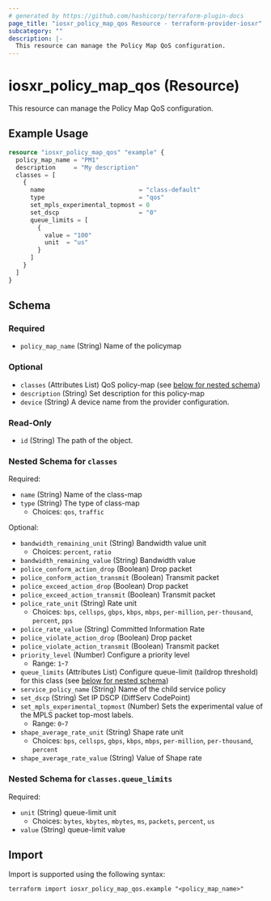 ```yaml
---
# generated by https://github.com/hashicorp/terraform-plugin-docs
page_title: "iosxr_policy_map_qos Resource - terraform-provider-iosxr"
subcategory: ""
description: |-
  This resource can manage the Policy Map QoS configuration.
---
```


# iosxr_policy_map_qos (Resource)

This resource can manage the Policy Map QoS configuration.

## Example Usage

```terraform
resource "iosxr_policy_map_qos" "example" {
  policy_map_name = "PM1"
  description     = "My description"
  classes = [
    {
      name                          = "class-default"
      type                          = "qos"
      set_mpls_experimental_topmost = 0
      set_dscp                      = "0"
      queue_limits = [
        {
          value = "100"
          unit  = "us"
        }
      ]
    }
  ]
}
```

<!-- schema generated by tfplugindocs -->
## Schema

### Required

- `policy_map_name` (String) Name of the policymap

### Optional

- `classes` (Attributes List) QoS policy-map (see [below for nested schema](#nestedatt--classes))
- `description` (String) Set description for this policy-map
- `device` (String) A device name from the provider configuration.

### Read-Only

- `id` (String) The path of the object.

<a id="nestedatt--classes"></a>
### Nested Schema for `classes`

Required:

- `name` (String) Name of the class-map
- `type` (String) The type of class-map
  - Choices: `qos`, `traffic`

Optional:

- `bandwidth_remaining_unit` (String) Bandwidth value unit
  - Choices: `percent`, `ratio`
- `bandwidth_remaining_value` (String) Bandwidth value
- `police_conform_action_drop` (Boolean) Drop packet
- `police_conform_action_transmit` (Boolean) Transmit packet
- `police_exceed_action_drop` (Boolean) Drop packet
- `police_exceed_action_transmit` (Boolean) Transmit packet
- `police_rate_unit` (String) Rate unit
  - Choices: `bps`, `cellsps`, `gbps`, `kbps`, `mbps`, `per-million`, `per-thousand`, `percent`, `pps`
- `police_rate_value` (String) Committed Information Rate
- `police_violate_action_drop` (Boolean) Drop packet
- `police_violate_action_transmit` (Boolean) Transmit packet
- `priority_level` (Number) Configure a priority level
  - Range: `1`-`7`
- `queue_limits` (Attributes List) Configure queue-limit (taildrop threshold) for this class (see [below for nested schema](#nestedatt--classes--queue_limits))
- `service_policy_name` (String) Name of the child service policy
- `set_dscp` (String) Set IP DSCP (DiffServ CodePoint)
- `set_mpls_experimental_topmost` (Number) Sets the experimental value of the MPLS packet top-most labels.
  - Range: `0`-`7`
- `shape_average_rate_unit` (String) Shape rate unit
  - Choices: `bps`, `cellsps`, `gbps`, `kbps`, `mbps`, `per-million`, `per-thousand`, `percent`
- `shape_average_rate_value` (String) Value of Shape rate

<a id="nestedatt--classes--queue_limits"></a>
### Nested Schema for `classes.queue_limits`

Required:

- `unit` (String) queue-limit unit
  - Choices: `bytes`, `kbytes`, `mbytes`, `ms`, `packets`, `percent`, `us`
- `value` (String) queue-limit value

## Import

Import is supported using the following syntax:

```shell
terraform import iosxr_policy_map_qos.example "<policy_map_name>"
```
